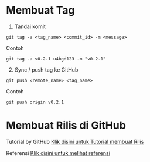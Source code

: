 
# Membuat Tag

1. Tandai komit
```
git tag -a <tag_name> <commit_id> -m <message>
```

Contoh
```
git tag -a v0.2.1 u4bgd123 -m "v0.2.1"
```

2. Sync / push tag ke GitHub
```
git push <remote_name> <tag_name>
```

Contoh
```
git push origin v0.2.1
```

# Membuat Rilis di GitHub

Tutorial by GitHub
[Klik disini untuk Tutorial membuat Rilis](https://docs.github.com/en/repositories/releasing-projects-on-github/managing-releases-in-a-repository)

Referensi
[Klik disini untuk melihat referensi](https://semver.org/)

